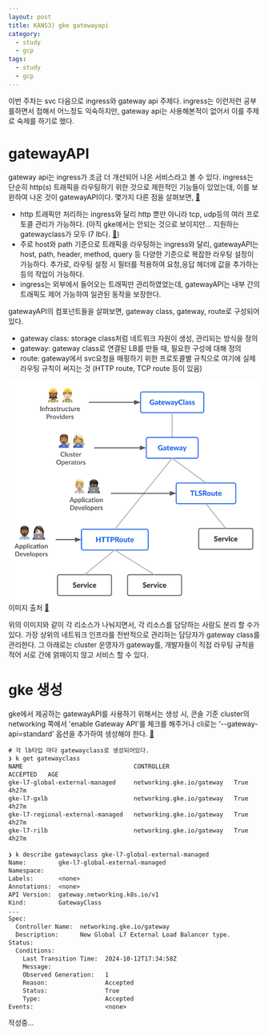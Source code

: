```yaml
---
layout: post
title: KANS3) gke gatewayapi
category:
  - study
  - gcp
tags:
  - study
  - gcp
---
```


이번 주차는 svc 다음으로 ingress와 gateway api 주제다. ingress는 이런저런 공부를하면서 접해서 어느정도 익숙하지만, gateway api는 사용해본적이 없어서 이를 주제로 숙제를 하기로 했다. 


# gatewayAPI

gateway api는 ingress가 조금 더 개선되어 나온 서비스라고 볼 수 있다. ingress는 단순히 http(s) 트래픽을 라우팅하기 위한 것으로 제한적인 기능들이 있었는데, 이를 보완하여 나온 것이 gatewayAPI이다.
몇가지 다른 점을 살펴보면, [🔗](https://konghq.com/blog/engineering/gateway-api-vs-ingress)
- http 트래픽만 처리하는 ingress와 달리 http 뿐만 아니라 tcp, udp등의 여러 프로토콜 관리가 가능하다. (아직 gke에서는 안되는 것으로 보이지만... 지원하는 gatewayclass가 모두 l7 lb다. [🔗](https://cloud.google.com/kubernetes-engine/docs/how-to/gatewayclass-capabilities))
- 주로 host와 path 기준으로 트래픽을 라우팅하는 ingress와 달리, gatewayAPI는 host, path, header, method, query 등 다양한 기준으로 복잡한 라우팅 설정이 가능하다. 추가로, 라우팅 설정 시 필터를 적용하여 요청,응답 헤더에 값을 추가하는 등의 작업이 가능하다.
- ingress는 외부에서 들어오는 트래픽만 관리하였었는데, gatewayAPI는 내부 간의 트래픽도 제어 가능하여 일관된 동작을 보장한다.


gatewayAPI의 컴포넌트들을 살펴보면, gateway class, gateway, route로 구성되어있다.
- gateway class: storage class처럼 네트워크 자원이 생성, 관리되는 방식을 정의
- gateway: gateway class로 연결된 LB를 만들 때, 필요한 구성에 대해 정의
- route: gateway에서 svc요청을 매핑하기 위한 프로토콜별 규칙으로 여기에 실제 라우팅 규칙이 써지는 것 (HTTP route, TCP route 등이 있음)

![1-0](/assets/img/kans3-2024/w6/1-0.png)
이미지 출처 [🔗](https://gateway-api.sigs.k8s.io/)

위의 이미지와 같이 각 리소스가 나눠지면서, 각 리소스를 담당하는 사람도 분리 할 수가 있다. 
가장 상위의 네트워크 인프라를 전반적으로 관리하는 담당자가 gateway class를 관리한다. 그 아래로는 cluster 운영자가 gateway를, 개발자들이 직접 라우팅 규칙을 적어 서로 간에 얽매이지 않고 서비스 할 수 있다. 


# gke 생성

gke에서 제공하는 gatewayAPI를 사용하기 위해서는 생성 시, 콘솔 기준 cluster의 networking 쪽에서 'enable Gateway API'를 체크를 해주거나 cli로는 ‘--gateway-api=standard’ 옵션을 추가하여 생성해야 한다. [🔗](https://cloud.google.com/kubernetes-engine/docs/how-to/deploying-gateways#enable-gateway)


```
# 각 lb타입 마다 gatewayclass로 생성되어있다.
❯ k get gatewayclass
NAME                               CONTROLLER                  ACCEPTED   AGE
gke-l7-global-external-managed     networking.gke.io/gateway   True       4h27m
gke-l7-gxlb                        networking.gke.io/gateway   True       4h27m
gke-l7-regional-external-managed   networking.gke.io/gateway   True       4h27m
gke-l7-rilb                        networking.gke.io/gateway   True       4h27m

❯ k describe gatewayclass gke-l7-global-external-managed
Name:         gke-l7-global-external-managed
Namespace:
Labels:       <none>
Annotations:  <none>
API Version:  gateway.networking.k8s.io/v1
Kind:         GatewayClass
...
Spec:
  Controller Name:  networking.gke.io/gateway
  Description:      New Global L7 External Load Balancer type.
Status:
  Conditions:
    Last Transition Time:  2024-10-12T17:34:58Z
    Message:
    Observed Generation:   1
    Reason:                Accepted
    Status:                True
    Type:                  Accepted
Events:                    <none>

```


작성중...
